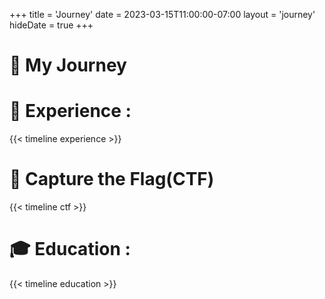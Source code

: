 +++
title = 'Journey'
date = 2023-03-15T11:00:00-07:00
layout = 'journey'
hideDate = true
+++

# 🚀 My Journey



# 💼 Experience :

{{< timeline experience >}}

 
# 🚩 Capture the Flag(CTF)

{{< timeline ctf >}}

# 🎓 Education :

{{< timeline education >}}